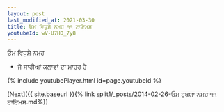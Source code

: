 ```yaml
---
layout: post
last_modified_at: 2021-03-30
title: ਓਮ ਵਿਧੁਸ਼ੇ ਨਮਹ ੧੧ ਟਾਇਮਸ
youtubeId: wV-U7HO_7y8
---
```

 
 
 ਓਮ ਵਿਧੁਸ਼ੇ ਨਮਹ  
 
 -  ਜੋ ਸਾਰੀਆਂ ਕਲਾਵਾਂ ਦਾ ਮਾਹਰ ਹੈ 
 
  
 
  
 
 
 
 
 
 


{% include youtubePlayer.html id=page.youtubeId %}
 
[Next]({{ site.baseurl }}{% link  split1/_posts/2014-02-26-ਓਮ ਹੁਥਯਾ ਨਮਹ ੧੧ ਟਾਇਮਸ.md%})
 
